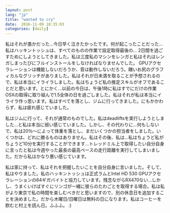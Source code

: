 ```yaml
---
layout: post
lang: "jp" 
title: "wanted to cry"
date:  2016-11-09 18:35:03
categories: [daily]
---
```

私はそれが愚かだった...今日早く泣きたかったです。何が起こったことだった...私はハッキントッシュは、すべてのものの作業で設定取得最後の... 2日間を過ごすためにしようとしてきました。私は三度私のマシンをレンガと私はそれはレンガしまったびにフルインストールをしなければなりませんでした。 GPUアクセラレーションは機能しないだろうか、音は動作しないだろう。醜いお尻のグラフィカルなグリッチがありました。私はそれが日未満を取ることが予想されるので、私は本当にイライラしました。私はちょうど私の推定スキルがオフであることだと思います。とにかく...以前の今日は、午後1時に私はすでにだけの作業OSXの取得に取り組んで1.5全体の日を過ごしました。私はそれが私は本当にイライラ作っ思います。私はすべてを落とし、ジムに行ってきました。にもかかわらず、私は疲れ感じていました。

私はジムに行って、それが通常のものでした。私はdeadliftsを実行しようとしました...と私は本当に弱い感じていました。しかし、その代わりに...何もしないで、私は20％〜によって体重を落とし、まだいくつかの担当者をしました。いくつかは、どれに勝るものはありません。私はその後、私は...私はちょうど私がちょうど10分を実行することができます...トレッドミル上で取得したい自分自身に言ったと私は今週やった最長の最高ペースの走行距離を実行してしまいました。だから私はかなり悪い感じています。

私は家に持って、私はそれを把握したいことを自分自身に言いました。そして、私はやりました。私のハッキントッシュは正式ラムとIntel HD 530 GPUアクセラレーションの64ギガバイトと協力しています。残念ながらRX470ない...しかし、うまくいけばすぐにリンゴが一緒に彼らのたわごとを取得する場合。私は私がより東京で私の時間を楽しむべきだと思いますので、別の休息日を追加することを決めました。だから木曜日/日曜日は無料の日になります。私はコーヒーを飲むと村上を読ん日。ふふふ。 :)
